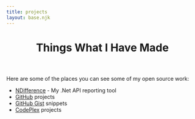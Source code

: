 ```yaml
---
title: projects
layout: base.njk
---
```


<header>
	<h1 class="title">Things What I Have Made</h1>
</header>

<p>Here are some of the places you can see some of my open source work:</p>

<ul>
	<li><a href="{{ site.url }}/ndifference/">NDifference</a> - My .Net API reporting tool</li>
	<li><a href="{{ site.githuburl }}">GitHub</a> projects</li>
	<li><a href="{{ site.gisturl }}">GitHub Gist</a> snippets</li>
	<li><a href="{{ site.codeplexurl }}">CodePlex</a> projects</li>
</ul>
